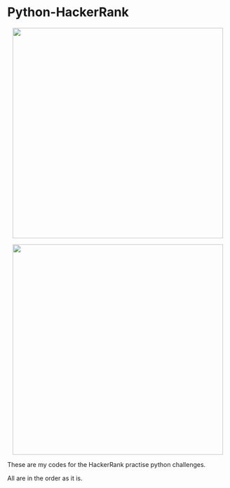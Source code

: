 # Python-HackerRank
<p align="center">
<img src="https://hrcdn.net/hackerrank/assets/hackerranklogo_green-f581d6b2ab15544187d200eb9116d5921ca4e61e00a785fd409a9b0027d76a18.png" width="480">
</p>
<p align="center">
<img src="https://brandslogos.com/wp-content/uploads/images/large/python-logo-1.png" width="480">
</p>
These are my codes for the HackerRank practise python challenges.
<p align="left">All are in the order as it is.</p>
